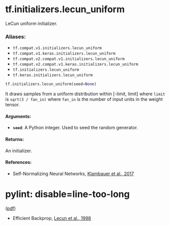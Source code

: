 <div itemscope itemtype="http://developers.google.com/ReferenceObject">
<meta itemprop="name" content="tf.initializers.lecun_uniform" />
<meta itemprop="path" content="Stable" />
</div>

# tf.initializers.lecun_uniform

LeCun uniform initializer.

### Aliases:

* `tf.compat.v1.initializers.lecun_uniform`
* `tf.compat.v1.keras.initializers.lecun_uniform`
* `tf.compat.v2.compat.v1.initializers.lecun_uniform`
* `tf.compat.v2.compat.v1.keras.initializers.lecun_uniform`
* `tf.initializers.lecun_uniform`
* `tf.keras.initializers.lecun_uniform`

``` python
tf.initializers.lecun_uniform(seed=None)
```

<!-- Placeholder for "Used in" -->

It draws samples from a uniform distribution within [-limit, limit]
where `limit` is `sqrt(3 / fan_in)`
where `fan_in` is the number of input units in the weight tensor.

#### Arguments:


* <b>`seed`</b>: A Python integer. Used to seed the random generator.


#### Returns:

An initializer.



#### References:

- Self-Normalizing Neural Networks,
[Klambauer et al.,
2017](https://papers.nips.cc/paper/6698-self-normalizing-neural-networks)
# pylint: disable=line-too-long
([pdf](https://papers.nips.cc/paper/6698-self-normalizing-neural-networks.pdf))
- Efficient Backprop,
[Lecun et al., 1998](http://yann.lecun.com/exdb/publis/pdf/lecun-98b.pdf)
